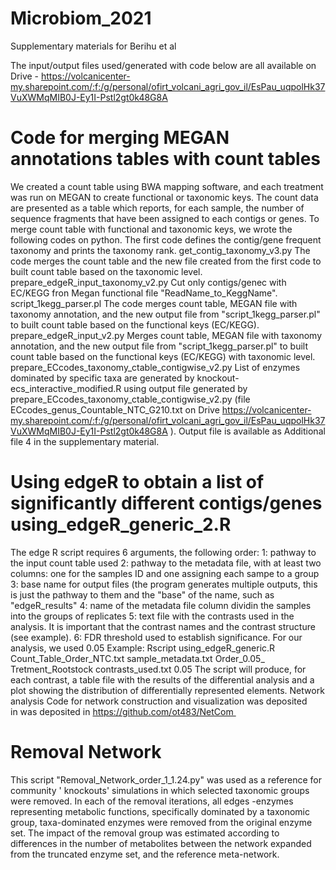 # Microbiom_2021
Supplementary materials for Berihu et al

The input/output files used/generated with code below are all available on Drive -
https://volcanicenter-my.sharepoint.com/:f:/g/personal/ofirt_volcani_agri_gov_il/EsPau_uqpolHk37VuXWMqMIB0J-Ey1I-Pstl2gt0k48G8A

# Code for merging MEGAN annotations tables with count tables
We created a count table using BWA mapping software, and each treatment was run on MEGAN to create functional or taxonomic keys. The count data are presented as a table which reports, for each sample, the number of sequence fragments that have been assigned to each contigs or genes. To merge count table with functional and taxonomic keys, we wrote the following codes on python.
The first code defines the contig/gene frequent taxonomy and prints the taxonomy rank. get_contig_taxonomy_v3.py
The code merges the count table and the new file created from the first code to built count table based on the taxonomic level. prepare_edgeR_input_taxonomy_v2.py
Cut only contigs/genec with EC/KEGG fron Megan functional file "ReadName_to_KeggName". script_1kegg_parser.pl
The code merges count table, MEGAN file with taxonomy annotation, and the new output file from "script_1kegg_parser.pl" to built count table based on the functional keys (EC/KEGG). prepare_edgeR_input_v2.py
Merges count table, MEGAN file with taxonomy annotation, and the new output file from "script_1kegg_parser.pl" to built count table based on the functional keys (EC/KEGG) with taxonomic level. prepare_ECcodes_taxonomy_ctable_contigwise_v2.py
List of enzymes dominated by specific taxa are generated by knockout-ecs_interactive_modified.R using output file generated by prepare_ECcodes_taxonomy_ctable_contigwise_v2.py (file ECcodes_genus_Countable_NTC_G210.txt on Drive https://volcanicenter-my.sharepoint.com/:f:/g/personal/ofirt_volcani_agri_gov_il/EsPau_uqpolHk37VuXWMqMIB0J-Ey1I-Pstl2gt0k48G8A ). Output file is available as Additional file 4 in the supplementary material.

# Using edgeR to obtain a list of significantly different contigs/genes using_edgeR_generic_2.R
The edge R script requires 6 arguments, the following order: 1: pathway to the input count table used 2: pathway to the metadata file, with at least two columns: one for the samples ID and one assigning each sampe to a group 3: base name for output files (the program generates multiple outputs, this is just the pathway to them and the "base" of the name, such as "edgeR_results" 4: name of the metadata file column dividin the samples into the groups of replicates 5: text file with the contrasts used in the analysis. It is important that the contrast names and the contrast structure (see example). 6: FDR threshold used to establish significance. For our analysis, we used 0.05
Example: Rscript using_edgeR_generic.R Count_Table_Order_NTC.txt sample_metadata.txt Order_0.05_ Tretment_Rootstock contrasts_used.txt 0.05
The script will produce, for each contrast, a table file with the results of the differential analysis and a plot showing the distribution of differentially represented elements.
Network analysis
Code for network construction and visualization was deposited in was deposited in https://github.com/ot483/NetCom  

# Removal Network
This script "Removal_Network_order_1_1.24.py" was used as a reference for community ' knockouts' simulations in which selected taxonomic groups were removed. In each of the removal iterations, all edges -enzymes representing metabolic functions, specifically dominated by a taxonomic group, taxa-dominated enzymes were removed from the original enzyme set. The impact of the removal group was estimated according to differences in the number of metabolites between the network expanded from the truncated enzyme set, and the reference meta-network.


